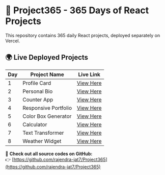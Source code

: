 # 🚀 Project365 - 365 Days of React Projects

This repository contains 365 daily React projects, deployed separately on Vercel.

## 🌍 Live Deployed Projects

| Day  | Project Name | Live Link |
|------|-------------|-----------|
| 1    | Profile Card | [View Here](https://profilecard-rj.vercel.app/) |
| 2    | Personal Bio | [View Here](https://personal-bio-rj.vercel.app/) |
| 3    | Counter App | [View Here](https://counter-app-rj.vercel.app/) |
| 4    | Responsive Portfolio | [View Here](https://responsive-portfolio-rj.vercel.app/) |
| 5    | Color Box Generator | [View Here](https://color-box-generator-rj.vercel.app/) |
| 6    | Calculator | [View Here](https://calculator-react-rj.vercel.app/) |
| 7    | Text Transformer | [View Here](https://text-transformer-rj.vercel.app/) |
| 8    | Weather Widget | [View Here](https://weather-widget-rj.vercel.app/) |

📌 **Check out all source codes on GitHub:**  
👉 [https://github.com/rajendra-jat7/Project365](https://github.com/rajendra-jat7/Project365)
